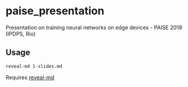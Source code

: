 # paise_presentation
Presentation on training neural networks on edge devices - PAISE 2019 (IPDPS, Rio)

## Usage
```
reveal-md 1-slides.md
```

Requires [reveal-md](https://github.com/webpro/reveal-md)
